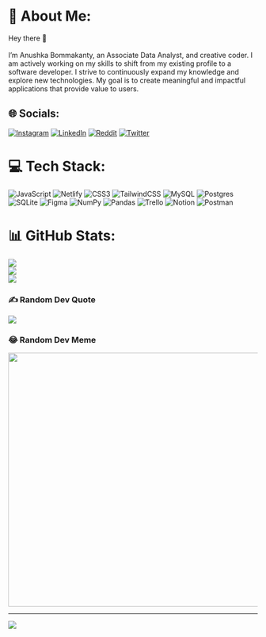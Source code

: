 # 💫 About Me:
Hey there 👋<br><br>I’m Anushka Bommakanty, an Associate Data Analyst, and creative coder. I am actively working on my skills to shift from my existing profile to a software developer.  I strive to continuously expand my knowledge and explore new technologies. My goal is to create meaningful and impactful applications that provide value to users.<br>


## 🌐 Socials:
[![Instagram](https://img.shields.io/badge/Instagram-%23E4405F.svg?logo=Instagram&logoColor=white)](https://instagram.com/shka_anushka) [![LinkedIn](https://img.shields.io/badge/LinkedIn-%230077B5.svg?logo=linkedin&logoColor=white)](https://linkedin.com/in/anushka-bommakanty-19ba11133) [![Reddit](https://img.shields.io/badge/Reddit-%23FF4500.svg?logo=Reddit&logoColor=white)](https://reddit.com/user/tangycodewin) [![Twitter](https://img.shields.io/badge/Twitter-%231DA1F2.svg?logo=Twitter&logoColor=white)](https://twitter.com/anushka_bo) 

# 💻 Tech Stack:
![JavaScript](https://img.shields.io/badge/javascript-%23323330.svg?style=for-the-badge&logo=javascript&logoColor=%23F7DF1E) ![Netlify](https://img.shields.io/badge/netlify-%23000000.svg?style=for-the-badge&logo=netlify&logoColor=#00C7B7) ![CSS3](https://img.shields.io/badge/css3-%231572B6.svg?style=for-the-badge&logo=css3&logoColor=white) ![TailwindCSS](https://img.shields.io/badge/tailwindcss-%2338B2AC.svg?style=for-the-badge&logo=tailwind-css&logoColor=white) ![MySQL](https://img.shields.io/badge/mysql-%2300f.svg?style=for-the-badge&logo=mysql&logoColor=white) ![Postgres](https://img.shields.io/badge/postgres-%23316192.svg?style=for-the-badge&logo=postgresql&logoColor=white) ![SQLite](https://img.shields.io/badge/sqlite-%2307405e.svg?style=for-the-badge&logo=sqlite&logoColor=white) 	![Figma](https://img.shields.io/badge/figma-%23F24E1E.svg?style=for-the-badge&logo=figma&logoColor=white) ![NumPy](https://img.shields.io/badge/numpy-%23013243.svg?style=for-the-badge&logo=numpy&logoColor=white) ![Pandas](https://img.shields.io/badge/pandas-%23150458.svg?style=for-the-badge&logo=pandas&logoColor=white) ![Trello](https://img.shields.io/badge/Trello-%23026AA7.svg?style=for-the-badge&logo=Trello&logoColor=white) ![Notion](https://img.shields.io/badge/Notion-%23000000.svg?style=for-the-badge&logo=notion&logoColor=white) ![Postman](https://img.shields.io/badge/Postman-FF6C37?style=for-the-badge&logo=postman&logoColor=white)
# 📊 GitHub Stats:
![](https://github-readme-stats.vercel.app/api?username=anushka19&theme=dark&hide_border=false&include_all_commits=false&count_private=false)<br/>
![](https://github-readme-streak-stats.herokuapp.com/?user=anushka19&theme=dark&hide_border=false)<br/>
![](https://github-readme-stats.vercel.app/api/top-langs/?username=anushka19&theme=dark&hide_border=false&include_all_commits=false&count_private=false&layout=compact)

### ✍️ Random Dev Quote
![](https://quotes-github-readme.vercel.app/api?type=horizontal&theme=radical)

### 😂 Random Dev Meme
<img src="https://rm.up.railway.app/" width="512px"/>

---
[![](https://visitcount.itsvg.in/api?id=anushka19&icon=0&color=0)](https://visitcount.itsvg.in)

<!-- Proudly created with GPRM ( https://gprm.itsvg.in ) -->
